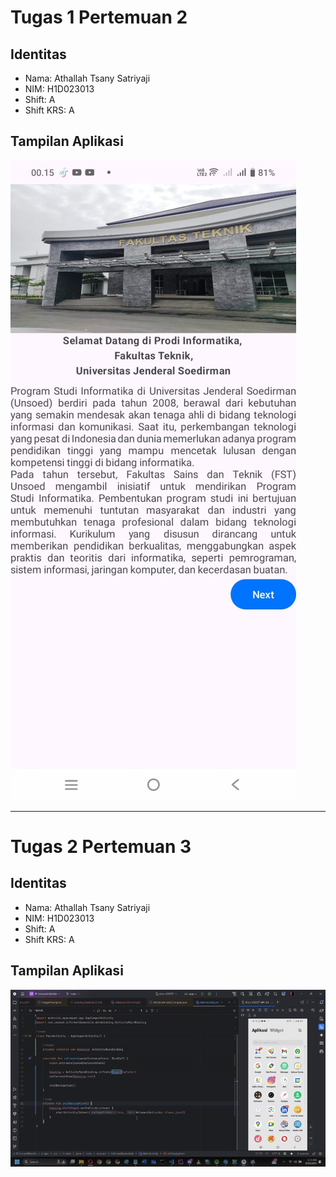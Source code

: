 # Tugas 1 Pertemuan 2

## Identitas
- Nama: Athallah Tsany Satriyaji
- NIM: H1D023013
- Shift: A
- Shift KRS: A

## Tampilan Aplikasi
![Screenshot Tampilan Aplikasi](Tugas_1_Pertemuan_2.jpeg)

---

# Tugas 2 Pertemuan 3

## Identitas
- Nama: Athallah Tsany Satriyaji
- NIM: H1D023013
- Shift: A
- Shift KRS: A

## Tampilan Aplikasi
![Screenshot Tampilan Aplikasi](Tugas_2_Pertemuan_3.gif)